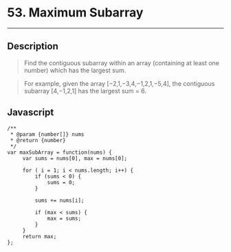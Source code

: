 # 53. Maximum Subarray

---

## Description

> Find the contiguous subarray within an array (containing at least one number) which has the largest sum.

> For example, given the array [−2,1,−3,4,−1,2,1,−5,4],
> the contiguous subarray [4,−1,2,1] has the largest sum = 6.


## Javascript


```
/**
 * @param {number[]} nums
 * @return {number}
 */
var maxSubArray = function(nums) {
     var sums = nums[0], max = nums[0];

     for ( i = 1; i < nums.length; i++) {
         if (sums < 0) {
             sums = 0;
         }

         sums += nums[i];

         if (max < sums) {
             max = sums;
         }
     }
     return max;
};

```
